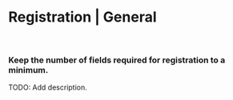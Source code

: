 # Registration | General
<br>


### Keep the number of fields required for registration to a minimum.

TODO: Add description.
<br>
